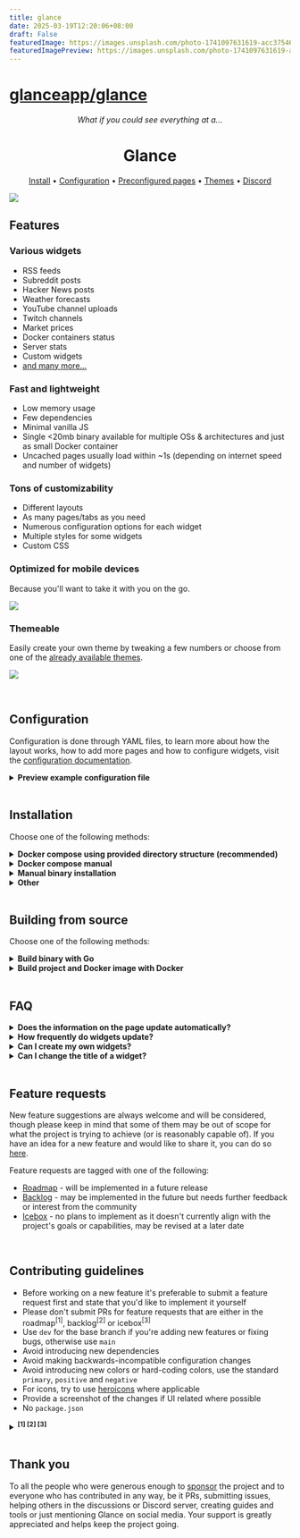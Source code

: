 ```yaml
---
title: glance
date: 2025-03-19T12:20:06+08:00
draft: False
featuredImage: https://images.unsplash.com/photo-1741097631619-acc37546c841?ixid=M3w0NjAwMjJ8MHwxfHJhbmRvbXx8fHx8fHx8fDE3NDIzNTc5OTl8&ixlib=rb-4.0.3
featuredImagePreview: https://images.unsplash.com/photo-1741097631619-acc37546c841?ixid=M3w0NjAwMjJ8MHwxfHJhbmRvbXx8fHx8fHx8fDE3NDIzNTc5OTl8&ixlib=rb-4.0.3
---
```


# [glanceapp/glance](https://github.com/glanceapp/glance)

<p align="center"><em>What if you could see everything at a...</em></p>
<h1 align="center">Glance</h1>
<p align="center"><a href="#installation">Install</a> • <a href="docs/configuration.md">Configuration</a> • <a href="docs/preconfigured-pages.md">Preconfigured pages</a> • <a href="docs/themes.md">Themes</a> • <a href="https://discord.com/invite/7KQ7Xa9kJd">Discord</a></p>

![](docs/images/readme-main-image.png)

## Features
### Various widgets
* RSS feeds
* Subreddit posts
* Hacker News posts
* Weather forecasts
* YouTube channel uploads
* Twitch channels
* Market prices
* Docker containers status
* Server stats
* Custom widgets
* [and many more...](docs/configuration.md)

### Fast and lightweight
* Low memory usage
* Few dependencies
* Minimal vanilla JS
* Single <20mb binary available for multiple OSs & architectures and just as small Docker container
* Uncached pages usually load within ~1s (depending on internet speed and number of widgets)

### Tons of customizability
* Different layouts
* As many pages/tabs as you need
* Numerous configuration options for each widget
* Multiple styles for some widgets
* Custom CSS

### Optimized for mobile devices
Because you'll want to take it with you on the go.

![](docs/images/mobile-preview.png)

### Themeable
Easily create your own theme by tweaking a few numbers or choose from one of the [already available themes](docs/themes.md).

![](docs/images/themes-example.png)

<br>

## Configuration
Configuration is done through YAML files, to learn more about how the layout works, how to add more pages and how to configure widgets, visit the [configuration documentation](docs/configuration.md).

<details>
<summary><strong>Preview example configuration file</strong></summary>
<br>

```yaml
pages:
  - name: Home
    columns:
      - size: small
        widgets:
          - type: calendar
            first-day-of-week: monday

          - type: rss
            limit: 10
            collapse-after: 3
            cache: 12h
            feeds:
              - url: https://selfh.st/rss/
                title: selfh.st
                limit: 4
              - url: https://ciechanow.ski/atom.xml
              - url: https://www.joshwcomeau.com/rss.xml
                title: Josh Comeau
              - url: https://samwho.dev/rss.xml
              - url: https://ishadeed.com/feed.xml
                title: Ahmad Shadeed

          - type: twitch-channels
            channels:
              - theprimeagen
              - j_blow
              - piratesoftware
              - cohhcarnage
              - christitustech
              - EJ_SA

      - size: full
        widgets:
          - type: group
            widgets:
              - type: hacker-news
              - type: lobsters

          - type: videos
            channels:
              - UCXuqSBlHAE6Xw-yeJA0Tunw # Linus Tech Tips
              - UCR-DXc1voovS8nhAvccRZhg # Jeff Geerling
              - UCsBjURrPoezykLs9EqgamOA # Fireship
              - UCBJycsmduvYEL83R_U4JriQ # Marques Brownlee
              - UCHnyfMqiRRG1u-2MsSQLbXA # Veritasium

          - type: group
            widgets:
              - type: reddit
                subreddit: technology
                show-thumbnails: true
              - type: reddit
                subreddit: selfhosted
                show-thumbnails: true

      - size: small
        widgets:
          - type: weather
            location: London, United Kingdom
            units: metric
            hour-format: 12h

          - type: markets
            markets:
              - symbol: SPY
                name: S&P 500
              - symbol: BTC-USD
                name: Bitcoin
              - symbol: NVDA
                name: NVIDIA
              - symbol: AAPL
                name: Apple
              - symbol: MSFT
                name: Microsoft

          - type: releases
            cache: 1d
            repositories:
              - glanceapp/glance
              - go-gitea/gitea
              - immich-app/immich
              - syncthing/syncthing
```
</details>

<br>

## Installation

Choose one of the following methods:

<details>
<summary><strong>Docker compose using provided directory structure (recommended)</strong></summary>
<br>

Create a new directory called `glance` as well as the template files within it by running:

```bash
mkdir glance && cd glance && curl -sL https://github.com/glanceapp/docker-compose-template/archive/refs/heads/main.tar.gz | tar -xzf - --strip-components 2
```

*[click here to view the files that will be created](https://github.com/glanceapp/docker-compose-template/tree/main/root)*

Then, edit the following files as desired:
* `docker-compose.yml` to configure the port, volumes and other containery things
* `config/home.yml` to configure the widgets or layout of the home page
* `config/glance.yml` if you want to change the theme or add more pages

<details>
<summary>Other files you may want to edit</summary>

* `.env` to configure environment variables that will be available inside configuration files
* `assets/user.css` to add custom CSS
</details>

When ready, run:

```bash
docker compose up -d
```

If you encounter any issues, you can check the logs by running:

```bash
docker compose logs
```

<hr>
</details>

<details>
<summary><strong>Docker compose manual</strong></summary>
<br>

Create a `docker-compose.yml` file with the following contents:

```yaml
services:
  glance:
    container_name: glance
    image: glanceapp/glance
    volumes:
      - ./config:/app/config
    ports:
      - 8080:8080
```

Then, create a new directory called `config` and download the example starting [`glance.yml`](https://github.com/glanceapp/glance/blob/main/docs/glance.yml) file into it by running:

```bash
mkdir config && wget -O config/glance.yml https://raw.githubusercontent.com/glanceapp/glance/refs/heads/main/docs/glance.yml
```

Feel free to edit the `glance.yml` file to your liking, and when ready run:

```bash
docker compose up -d
```

If you encounter any issues, you can check the logs by running:

```bash
docker logs glance
```

<hr>
</details>

<details>
<summary><strong>Manual binary installation</strong></summary>
<br>

Precompiled binaries are available for Linux, Windows and macOS (x86, x86_64, ARM and ARM64 architectures).

### Linux

Visit the [latest release page](https://github.com/glanceapp/glance/releases/latest) for available binaries. You can place the binary in `/opt/glance/` and have it start with your server via a [systemd service](https://linuxhandbook.com/create-systemd-services/). By default, when running the binary, it will look for a `glance.yml` file in the directory it's placed in. To specify a different path for the config file, use the `--config` option:

```bash
/opt/glance/glance --config /etc/glance.yml
```

To grab a starting template for the config file, run:

```bash
wget https://raw.githubusercontent.com/glanceapp/glance/refs/heads/main/docs/glance.yml
```

### Windows

Download and extract the executable from the [latest release](https://github.com/glanceapp/glance/releases/latest) (most likely the file called `glance-windows-amd64.zip` if you're on a 64-bit system) and place it in a folder of your choice. Then, create a new text file called `glance.yml` in the same folder and paste the content from [here](https://raw.githubusercontent.com/glanceapp/glance/refs/heads/main/docs/glance.yml) in it. You should then be able to run the executable and access the dashboard by visiting `http://localhost:8080` in your browser.



<hr>
</details>

<details>
<summary><strong>Other</strong></summary>
<br>

Glance can also be installed through the following 3rd party channels:
* [Proxmox VE Helper Script](https://community-scripts.github.io/ProxmoxVE/scripts?id=glance)
* [NixOS package](https://search.nixos.org/packages?channel=unstable&show=glance)
* [Coolify.io](https://coolify.io/docs/services/glance/)

<hr>
</details>

<br>

## Building from source

Choose one of the following methods:

<details>
<summary><strong>Build binary with Go</strong></summary>
<br>

Requirements: [Go](https://go.dev/dl/) >= v1.23

To build the project for your current OS and architecture, run:

```bash
go build -o build/glance .
```

To build for a specific OS and architecture, run:

```bash
GOOS=linux GOARCH=amd64 go build -o build/glance .
```

[*click here for a full list of GOOS and GOARCH combinations*](https://go.dev/doc/install/source#:~:text=$GOOS%20and%20$GOARCH)

Alternatively, if you just want to run the app without creating a binary, like when you're testing out changes, you can run:

```bash
go run .
```
<hr>
</details>

<details>
<summary><strong>Build project and Docker image with Docker</strong></summary>
<br>

Requirements: [Docker](https://docs.docker.com/engine/install/)

To build the project and image using just Docker, run:

*(replace `owner` with your name or organization)*

```bash
docker build -t owner/glance:latest .
```

If you wish to push the image to a registry (by default Docker Hub), run:

```bash
docker push owner/glance:latest
```

<hr>
</details>

<br>

## FAQ
<details>
<summary><strong>Does the information on the page update automatically?</strong></summary>
No, a page refresh is required to update the information. Some things do dynamically update where it makes sense, like the clock widget and the relative time showing how long ago something happened.
</details>

<details>
<summary><strong>How frequently do widgets update?</strong></summary>
No requests are made periodically in the background, information is only fetched upon loading the page and then cached. The default cache lifetime is different for each widget and can be configured.
</details>

<details>
<summary><strong>Can I create my own widgets?</strong></summary>

Yes, there are multiple ways to create custom widgets:
* `iframe` widget - allows you to embed things from other websites
* `html` widget - allows you to insert your own static HTML
* `extension` widget - fetch HTML from a URL
* `custom-api` widget - fetch JSON from a URL and render it using custom HTML
</details>

<details>
<summary><strong>Can I change the title of a widget?</strong></summary>

Yes, the title of all widgets can be changed by specifying the `title` property in the widget's configuration:

```yaml
- type: rss
  title: My custom title

- type: markets
  title: My custom title

- type: videos
  title: My custom title

# and so on for all widgets...
```
</details>

<br>

## Feature requests

New feature suggestions are always welcome and will be considered, though please keep in mind that some of them may be out of scope for what the project is trying to achieve (or is reasonably capable of). If you have an idea for a new feature and would like to share it, you can do so [here](https://github.com/glanceapp/glance/issues/new?template=feature_request.yml).

Feature requests are tagged with one of the following:

* [Roadmap](https://github.com/glanceapp/glance/labels/roadmap) - will be implemented in a future release
* [Backlog](https://github.com/glanceapp/glance/labels/backlog) - may be implemented in the future but needs further feedback or interest from the community
* [Icebox](https://github.com/glanceapp/glance/labels/icebox) - no plans to implement as it doesn't currently align with the project's goals or capabilities, may be revised at a later date

<br>

## Contributing guidelines

* Before working on a new feature it's preferable to submit a feature request first and state that you'd like to implement it yourself
* Please don't submit PRs for feature requests that are either in the roadmap<sup>[1]</sup>, backlog<sup>[2]</sup> or icebox<sup>[3]</sup>
* Use `dev` for the base branch if you're adding new features or fixing bugs, otherwise use `main`
* Avoid introducing new dependencies
* Avoid making backwards-incompatible configuration changes
* Avoid introducing new colors or hard-coding colors, use the standard `primary`, `positive` and `negative`
* For icons, try to use [heroicons](https://heroicons.com/) where applicable
* Provide a screenshot of the changes if UI related where possible
* No `package.json`

<details>
<summary><strong><sup>[1] [2] [3]</sup></strong></summary>

[1] The feature likely already has work put into it that may conflict with your implementation

[2] The demand, implementation or functionality for this feature is not yet clear

[3] No plans to add this feature for the time being

</details>

<br>

## Thank you

To all the people who were generous enough to [sponsor](https://github.com/sponsors/glanceapp) the project and to everyone who has contributed in any way, be it PRs, submitting issues, helping others in the discussions or Discord server, creating guides and tools or just mentioning Glance on social media. Your support is greatly appreciated and helps keep the project going.
